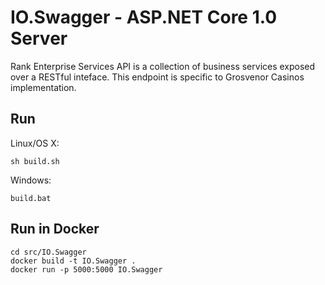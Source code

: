 # IO.Swagger - ASP.NET Core 1.0 Server

Rank Enterprise Services API is a collection of business services exposed over a RESTful inteface. This endpoint is specific to Grosvenor Casinos implementation.

## Run

Linux/OS X:

```
sh build.sh
```

Windows:

```
build.bat
```

## Run in Docker

```
cd src/IO.Swagger
docker build -t IO.Swagger .
docker run -p 5000:5000 IO.Swagger
```
